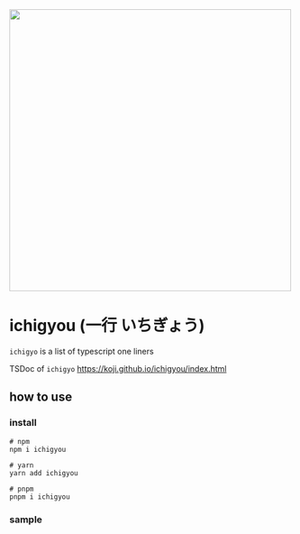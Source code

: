 <div>
<img src="https://github.com/koji/ichigyou/assets/474225/41f6b766-ce0f-432a-9d0e-49e459a1b1be" width="500" />
</div>

# ichigyou (一行 いちぎょう)

`ichigyo` is a list of typescript one liners

TSDoc of `ichigyo`
https://koji.github.io/ichigyou/index.html

## how to use

### install

```shell
# npm
npm i ichigyou

# yarn
yarn add ichigyou

# pnpm
pnpm i ichigyou

```

### sample
